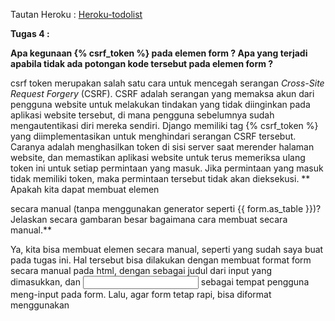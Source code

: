 Tautan Heroku : [Heroku-todolist](https://pbp-assignment-fahmi.herokuapp.com/todolist)

**Tugas 4 :**

**Apa kegunaan {% csrf_token %} pada elemen form ? Apa yang terjadi apabila tidak ada potongan kode tersebut pada elemen form ?**

csrf token merupakan salah satu cara untuk mencegah serangan *Cross-Site Request Forgery* (CSRF). CSRF adalah serangan yang memaksa akun dari pengguna website untuk melakukan tindakan yang tidak diinginkan pada aplikasi website tersebut, di mana pengguna sebelumnya sudah mengautentikasi diri mereka sendiri. Django memiliki tag {% csrf_token %} yang diimplementasikan untuk menghindari serangan CSRF tersebut. Caranya adalah menghasilkan token di sisi server saat merender halaman website, dan memastikan aplikasi website untuk terus memeriksa ulang token ini untuk setiap permintaan yang masuk. Jika permintaan yang masuk tidak memiliki token, maka permintaan tersebut tidak akan dieksekusi.
**
Apakah kita dapat membuat elemen <form> secara manual (tanpa menggunakan generator seperti {{ form.as_table }})? Jelaskan secara gambaran besar bagaimana cara membuat <form> secara manual.**

Ya, kita bisa membuat elemen <form> secara manual, seperti yang sudah saya buat pada tugas ini. Hal tersebut bisa dilakukan dengan membuat format form secara manual pada html, dengan <label> sebagai judul dari input yang dimasukkan, dan <input> sebagai tempat pengguna meng-input pada form. Lalu, agar form tetap rapi, bisa diformat menggunakan <style>. Selain generator {{ form.as_table }} yang merender form sebagai tabel, ada juga {{ form.as_p }} yang merender form sebagai paragraph dan {{ form.as_ul }} yang merender form sebagai list.

**Jelaskan proses alur data dari submisi yang dilakukan oleh pengguna melalui HTML form, penyimpanan data pada database, hingga munculnya data yang telah disimpan pada template HTML.**

1.  User memasukkan data pada create-task.html dan menekan button submit.

2.  Ketika button submit ditekan, maka akan menjalankan action yang memanggil funtion add-task atau create_task pada views.py yang sudah di-routing sebelumnya pada urls.py.

3.  Pada function create_task, akan disimpan title pada variable x dan description pada variable y.

4.  Kemudian akan dibuat objek baru dengan user yaitu user yang merequest, date dengan mengambil datetime.now, title dengan variable x tadi, dan description dengan variable y tadi.

5.  Objek baru tersebut disimpan pada variable baru bernama new_item.

6.  Dipanggil function save() untuk menyimpan pada database.

7.  Ketika sudah selesai, halaman akan di-redirect ke todolist.html, dengan ditambah todolist baru yang sudah tersimpan pada context rendering html.

**Jelaskan bagaimana cara kamu mengimplementasikan checklist di atas.**

1.	Membuat sebuah django-app bernama todolist dengan perintah python manage.py startapp todolist

2.	Buka settings.py di folder project_django dan tambahkan aplikasi todolist ke dalam variabel INSTALLED_APPS untuk mendaftarkan django-app dibuat ke dalam proyek Django.

3.	Membuka file models.py yang ada di folder todolist dan menambahkan kode berdasarkan permintaan soal.

4.  Menjalankan perintah python manage.py makemigrations untuk mempersiapkan migrasi skema model ke dalam database Django lokal.

5.  Menjalankan perintah python manage.py migrate untuk menerapkan skema model yang telah dibuat ke dalam database Django lokal.

6.  Mendaftarkan aplikasi todolist ke dalam urls.py yang ada pada folder project_django dengan menambahkan potongan kode berikut pada variabel urlpatterns.

7.  Membuat halaman utama todolist yang memuat username pengguna, tombol Tambah Task Baru, tombol logout, serta tabel berisi tanggal pembuatan task, judul task, dan deskripsi task.

8.  Membuat function pada views.py dengan nama show_todolist untuk menampilkan halaman todolist.html

9.  Membuat function pada views.py dengan nama register yang menerima parameter request, yang berfungsi untuk menghasilkan formulir registrasi secara otomatis dan menghasilkan akun pengguna ketika data di-submit dari form.

10.  Membuat berkas HTML dengan nama register.html dan mengisinya berdasarkan apa yang ingin ditampilkan pada halaman register.

11. Menambahkan path url register ke dalam urls.py aplikasi todolist.

12. Membuat function pada views.py dengan nama login_user yang menerima parameter request, yang berfungsi untuk mengautentikasi pengguna yang ingin login.

13. Membuat berkas HTML dengan nama login.html dan mengisinya berdasarkan apa yang ingin ditampilkan pada halaman login.

14. Menambahkan path url login ke dalam urls.py aplikasi todolist.

15. Membuat function pada views.py dengan nama logout_user yang menerima parameter request, yang berfungsi untuk melakukan mekanisme logout.

16. Menambahkan button logout pada todolist.html.

17. Menambahkan path url logout ke dalam urls.py aplikasi todolist.

18. Membuat function pada views.py dengan nama show_create_task untuk menampilkan halaman form pembuatan task.

19. Membuat berkas HTML dengan nama create-task.html dan mengisinya berdasarkan apa yang ingin ditampilkan pada halaman pembuatan task, seperti input judul task dan deskripsi task.

20. Membuat function bernama create_task pada views.py untuk menangani penyimpanan data yang dinput oleh user pada form create-task.html.

21. Menambahkan path url create-task dan add-task pada urls.py aplikasi todolist.

22. Melakukan add, commit, dan push perubahan yang sudah dilakukan untuk menyimpannya ke dalam repositori GitHub pribadi. Aplikasi akan ter-deploy otomatis karena sebelumnya sudah melakukan deploy menggunakan repository tersebut.

23. Membuat dua akun pengguna dan tiga dummy data menggunakan model Task pada akun masing-masing di situs web Heroku, untuk memastikan task yang dibuat berjalan dengan semestinya pada masing-masing akun.


**Tugas 5**

*Apa perbedaan dari Inline, Internal, dan External CSS? Apa saja kelebihan dan kekurangan dari masing-masing style?*

1.          Internal CSS adalah kode CSS yang ditulis dalam tag style dan kode HTML yang ditulis di bagian header file HTML. 

Kelebihan :
-   Perubahan Internal CSS hanya berlaku di satu halaman saja. 
-   Tidak perlu mengupload banyak file karena HTML dan CSS berada di satu file yang sama. 
-   Class dan ID bisa digunakan oleh internal stylesheet. 

Kekurangan :
-   Tidak efisien jika unutk menggunakan CSS yang sama dalam banyak file. 
-   Performa web jadi lambat, karena CSS yang berbeda-beda dapat mengakibatkan loading ulang  setiap berganti halaman website. 

2.          External CSS adalah kode CSS yang ditulis terpisah dari kode HTML. External CSS ditulis di sebuah file khusus menggunakan ekstensi .css. File external CSS umumnya diletakkan setelah bagian tag head di halaman. 

Kelebihan :
-   Ukuran halaman jadi lebih kecil dan struktur HTML menjadi lebih rapi. 
-   Loading website lebih cepat. 
-   File CSS dapat digunakan pada beberapa halaman website sekaligus. 

Kekurangan :
-   Ketika file CSS gagal dipanggil oleh file HTML, tampilan website akan terlihat berantakan. Salah satu sebabnya adalah koneksi internet yang lambat. 

3.          Inline CSS adalah kode CSS yang ditulis langsung pada atribut elemen HTML. Setiap elemen HMTL mempunyai atribut style. Di situlah inline CSS ditulis. Metode ini dinilai tidak efisien karena setiap tag HTML harus memiliki style sendiri-sendiri. Pengguna bisa mendapatkan kesulitan dalam mengatur website jika hanya mengandalkan Inline CSS. 

Kelebihan :
-   Cukup membantu ketika hanya ingin menguji dan melihat perubahan pada satu elemen. 
-   Berguna untuk memperbarui kode dengan cepat. 
-   Proses request HTTP yang kecil membuat proses loading website jadi lebih cepat. 

Kekurangan :
-   Tidak efisien karena Inline style CSS hanya bisa diterapkan pada satu elemen HTML. 

*Jelaskan tag HTML5 yang kamu ketahui.*
-   `<a>` -> Hyperlink
-   `<body>` -> Body dari dokumen html
-   `<br>` -> *line break*
-   `<button>` -> Membuat *button* yang bisa diklik
-   `<col>` -> value dari satu atau lebih kolom dalam tabel
-   `<div>` -> Sebuah *division* atau sebuah *section* dalam dokumen html
-   `<footer>` -> Merepresentasikan footer dari dokumen html
-   `<head>` -> Merepresentasikan *head* dari dokumen html yang berisi informasi dari dokumen html
-   `<header>` -> Merepresentasikan header dari dokumen atau *section*
-   `<h1>`-`<h6>` -> Heading dari html
-   `<html>` -> *root* dari dokumen html
-   `<img>` -> Merepresentasikan *image*
-   `<input>` -> Merepresentasikan input
-   `<label>` -> label dari tag input
-   `<li>` -> Merepresentasikan list
-   `<link>` -> Menghubungkan dokumen html dengan *resource* dari external
-   `<nav>` -> *section* dari navigation links
-   `<ol>` -> list yang terurut
-   `<p>` -> Paragraf
-   `<script>` -> Membuat skrip untuk *client-side processing*
-   `<style>` -> Membuat *styling* dari html
-   `<table>` -> Membuat tabel
-   `<textarea>` -> Membuat input text dengan banyak baris

*Jelaskan tipe-tipe CSS selector yang kamu ketahui.*

1.  Selector Tag
Selector Tag disbut juga Type Selector. Selector ini akan memilih elemen berdasarkan nama tag.

            p {
                color: blue;
            }   
            Artinya: Pilih semua elemen tag p lalu atur warna teksnya menjadi biru.

2.  Selector Class
Selector class adalah selector yang memilih elemen berdasarkan nama class yang diberikan. Selector class dibuat dengan tanda titik di depannya.

            .title {
            color: #15aabf;
            margin-left: 75px;
            font-size: 32px;
            }
            Artinya: Hanya elemen yang mempunyai class title yang akan terganti *style*-nya.

3.  Selector ID
Selector ID hampir sama dengan class. Bedanya, ID bersifat unik. Hanya boleh digunakan oleh satu elemen saja. Selector ID ditandai dengan tanda pagar (#) di depannya.

            #header {
                color: white;
                height: 100px;
                padding: 50px;
            }
            Artinya: Hanya elemen yang mempunyai id header yang akan terganti *style*-nya.

4.  Selector Atribut
Selector atribut adalah selector yang memilik elemen berdasarkan atribut. Selector ini hampir sama seperti selector Tag.

            input[type=text] {
                background: none;
                color: cyan;
                padding: 10px;
            }
            Aritnya: Semua elemen yang memiliki tag input dan memiliki atribut type=text yang akan terganti terganti *style*-nya.

5.  Selector Universal
Selector universal adalah selector yang digunakan untuk menyeleksi semua elemen pada jangkaua (scope) tertentu. Selector universal bisanya digunakan untuk me-reset CSS. Karena, paada halaman HTML, ada beberapa CSS bawaan browser seperti padding dan margin pada elemen tertentu.Reset bertujuan untuk menghilangkan padding dan margin tersebut.

            * {
                border: 1px solid grey;
            }
            Artinya: Semua elemen akan memiliki garis solid dengan ukuran 1px dan berwarna grey.

6.  Pseudo Selector
Pseudo selector adalah selector untuk memilih elemen semu seperti state pada elemen, elemen before dan after, elemen ganjil, dan sebagainya.

Ada dua macam pseudo selector :
1.  *pseudo-class*
Pseudo-class adalah selector untuk memilih state pada elemen. Contohnya seperti elemen saat diklik, saat fokus, saat disentuh, dan lain sebagainya.

            selector:pseudo-class {
            /* definisi properti di sini*/
            }

2.  *pseudo-element*
Pseudo-element adalah selector untuk memilih elemen semu. Elemen semu yang dimaksud di sini adalah elemen yang seolah-olah kita tambahkan di HTML.

            p::first-line {
                color: magenta;
            }
            Artinya: hanya baris pertama yang ada pada p yang akan terganti *style*-nya.

*Jelaskan bagaimana cara kamu mengimplementasikan checklist di atas.*
